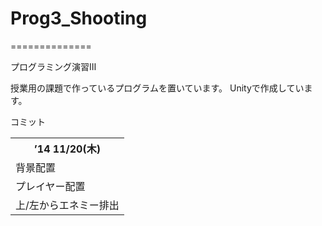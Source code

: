 <h1>Prog3_Shooting</h1>
==============

プログラミング演習Ⅲ

授業用の課題で作っているプログラムを置いています。
Unityで作成しています。

コミット
<table border="0" , cellspacing="0">
    <tbody>
        <tr>
            <th>’14 11/20(木)</th>
        </tr>
        <tr>
            <td>背景配置</td>
        </tr>
        <tr>
            <td>プレイヤー配置</td>
        </tr>
        <tr>
            <td>上/左からエネミー排出</td>
        </tr>
    </tbody>
</table>

